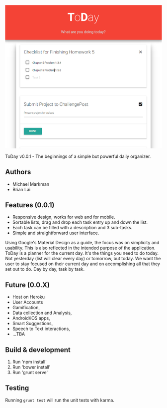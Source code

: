 <img src="/screenshots/ToDay%20tablet%20view%204%20(hw5%20checklist%20added).png">

ToDay v0.0.1 - The beginnings of a simple but powerful daily organizer.

## Authors

* Michael Markman
* Brian Lai

## Features (0.0.1)

* Responsive design, works for web and for mobile.
* Sortable lists, drag and drop each task entry up and down the list.
* Each task can be filled with a description and 3 sub-tasks.
* Simple and straightforward user interface.

Using Google's Material Design as a guide, the focus was on simplicity and usability. This is also reflected in the intended purpose of the application.
ToDay is a planner for the current day. It's the things you need to do today. Not yesterday (list will clear every day) or tomorrow, but today.
We want the user to stay focused on their current day and on accomplishing all that they set out to do. Day by day, task by task.

## Future (0.0.X)

* Host on Heroku
* User Accounts
* Gamification, 
* Data collection and Analysis, 
* Android/iOS apps, 
* Smart Suggestions, 
* Speech to Text interactions,
* ...TBA

## Build & development

1. Run 'npm install'
2. Run 'bower install'
3. Run 'grunt serve'

## Testing

Running `grunt test` will run the unit tests with karma.
